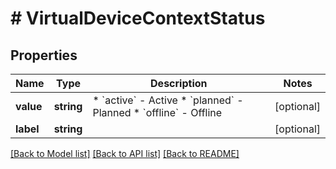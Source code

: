 # # VirtualDeviceContextStatus

## Properties

Name | Type | Description | Notes
------------ | ------------- | ------------- | -------------
**value** | **string** | * &#x60;active&#x60; - Active * &#x60;planned&#x60; - Planned * &#x60;offline&#x60; - Offline | [optional]
**label** | **string** |  | [optional]

[[Back to Model list]](../../README.md#models) [[Back to API list]](../../README.md#endpoints) [[Back to README]](../../README.md)
